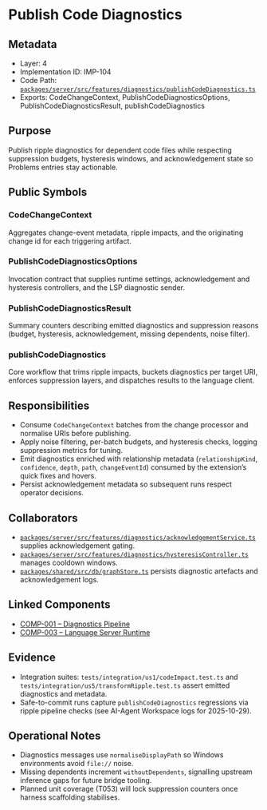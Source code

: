 # Publish Code Diagnostics

## Metadata
- Layer: 4
- Implementation ID: IMP-104
- Code Path: [`packages/server/src/features/diagnostics/publishCodeDiagnostics.ts`](../../../packages/server/src/features/diagnostics/publishCodeDiagnostics.ts)
- Exports: CodeChangeContext, PublishCodeDiagnosticsOptions, PublishCodeDiagnosticsResult, publishCodeDiagnostics

## Purpose
Publish ripple diagnostics for dependent code files while respecting suppression budgets, hysteresis windows, and acknowledgement state so Problems entries stay actionable.

## Public Symbols

### CodeChangeContext
Aggregates change-event metadata, ripple impacts, and the originating change id for each triggering artifact.

### PublishCodeDiagnosticsOptions
Invocation contract that supplies runtime settings, acknowledgement and hysteresis controllers, and the LSP diagnostic sender.

### PublishCodeDiagnosticsResult
Summary counters describing emitted diagnostics and suppression reasons (budget, hysteresis, acknowledgement, missing dependents, noise filter).

### publishCodeDiagnostics
Core workflow that trims ripple impacts, buckets diagnostics per target URI, enforces suppression layers, and dispatches results to the language client.

## Responsibilities
- Consume `CodeChangeContext` batches from the change processor and normalise URIs before publishing.
- Apply noise filtering, per-batch budgets, and hysteresis checks, logging suppression metrics for tuning.
- Emit diagnostics enriched with relationship metadata (`relationshipKind`, `confidence`, `depth`, `path`, `changeEventId`) consumed by the extension’s quick fixes and hovers.
- Persist acknowledgement metadata so subsequent runs respect operator decisions.

## Collaborators
- [`packages/server/src/features/diagnostics/acknowledgementService.ts`](../../../packages/server/src/features/diagnostics/acknowledgementService.ts) supplies acknowledgement gating.
- [`packages/server/src/features/diagnostics/hysteresisController.ts`](../../../packages/server/src/features/diagnostics/hysteresisController.ts) manages cooldown windows.
- [`packages/shared/src/db/graphStore.ts`](../../../packages/shared/src/db/graphStore.ts) persists diagnostic artefacts and acknowledgement logs.

## Linked Components
- [COMP-001 – Diagnostics Pipeline](../../layer-3/diagnostics-pipeline.mdmd.md)
- [COMP-003 – Language Server Runtime](../../layer-3/language-server-architecture.mdmd.md)

## Evidence
- Integration suites: `tests/integration/us1/codeImpact.test.ts` and `tests/integration/us5/transformRipple.test.ts` assert emitted diagnostics and metadata.
- Safe-to-commit runs capture `publishCodeDiagnostics` regressions via ripple pipeline checks (see AI-Agent Workspace logs for 2025-10-29).

## Operational Notes
- Diagnostics messages use `normaliseDisplayPath` so Windows environments avoid `file://` noise.
- Missing dependents increment `withoutDependents`, signalling upstream inference gaps for future bridge tooling.
- Planned unit coverage (T053) will lock suppression counters once harness scaffolding stabilises.
